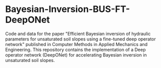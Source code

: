 # Bayesian-Inversion-BUS-FT-DeepONet
Code and data for the paper "Efficient Bayesian inversion of hydraulic parameters for unsaturated soil slopes using a fine-tuned deep operator network" published in Computer Methods in Applied Mechanics and Engineering. This repository contains the implementation of a Deep operator network (DeepONet) for accelerating Bayesian inversion in unsaturated soil slopes.


